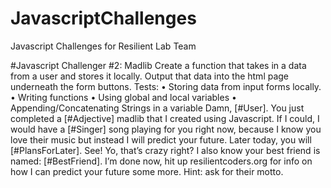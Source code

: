 # JavascriptChallenges
Javascript Challenges for Resilient Lab Team

#Javascript Challenger #2: Madlib
Create a function that takes in a data from a user and stores it locally. Output that data into the html page underneath the form buttons.
Tests: 
•	Storing data from input forms locally.
•	Writing functions
•	Using global and local variables
•	Appending/Concatenating Strings in a variable
Damn, [#User]. You just completed a [#Adjective] madlib that I created using Javascript. If I could, I would have a [#Singer] song playing for you right now, because I know you love their music but instead I will predict your future. Later today, you will [#PlansForLater]. See! Yo, that’s crazy right? I also know your best friend is named: [#BestFriend]. I’m done now, hit up resilientcoders.org for info on how I can predict your future some more. Hint: ask for their motto. 

